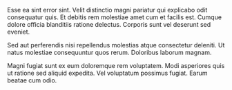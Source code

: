 Esse ea sint error sint. Velit distinctio magni pariatur qui explicabo odit consequatur quis. Et debitis rem molestiae amet cum et facilis est. Cumque dolore officia blanditiis ratione delectus. Corporis sunt vel deserunt sed eveniet.
 Sed aut perferendis nisi repellendus molestias atque consectetur deleniti. Ut natus molestiae consequuntur quos rerum. Doloribus laborum magnam.
 Magni fugiat sunt ex eum doloremque rem voluptatem. Modi asperiores quis ut ratione sed aliquid expedita. Vel voluptatum possimus fugiat. Earum beatae cum odio.